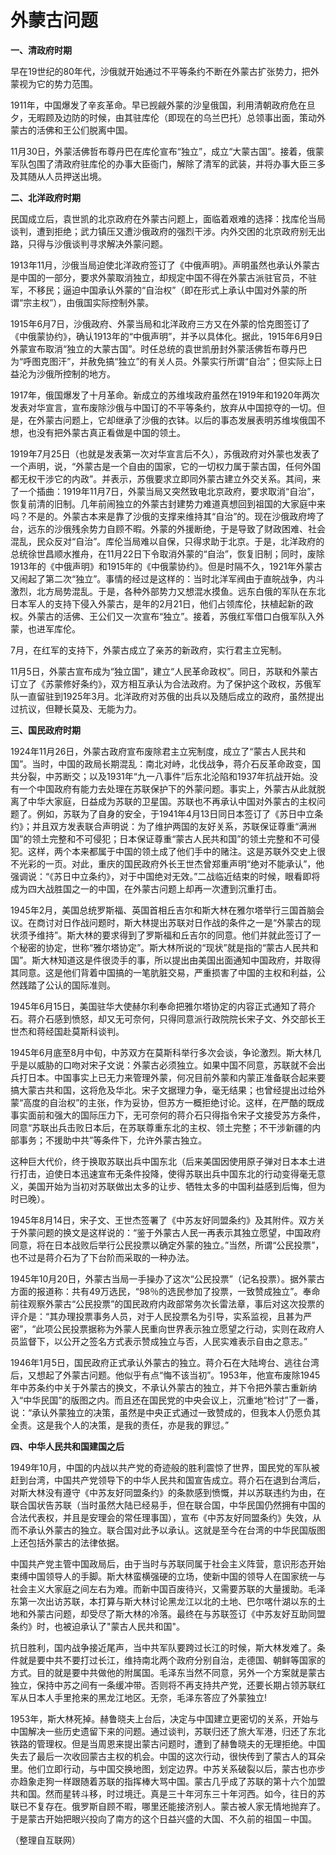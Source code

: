 # 外蒙古问题


**一、清政府时期**

早在19世纪的80年代，沙俄就开始通过不平等条约不断在外蒙古扩张势力，把外蒙视为它的势力范围。

1911年，中国爆发了辛亥革命。早已觊觎外蒙的沙皇俄国，利用清朝政府危在旦夕，无暇顾及边防的时候，由其驻库伦（即现在的乌兰巴托）总领事出面，策动外蒙古的活佛和王公们脱离中国。

11月30日，外蒙活佛哲布尊丹巴在库伦宣布“独立”，成立“大蒙古国”。接着，俄蒙军队包围了清政府驻库伦的办事大臣衙门，解除了清军的武装，并将办事大臣三多及其随从人员押送出境。

**二、北洋政府时期**

民国成立后，袁世凯的北京政府在外蒙古问题上，面临着艰难的选择：找库伦当局谈判，遭到拒绝；武力镇压又遭沙俄政府的强烈干涉。内外交困的北京政府别无出路，只得与沙俄谈判寻求解决外蒙问题。

1913年11月，沙俄当局迫使北洋政府签订了《中俄声明》。声明虽然也承认外蒙古是中国的一部分，要求外蒙取消独立，却规定中国不得在外蒙古派驻官员，不驻军，不移民；逼迫中国承认外蒙的“自治权”（即在形式上承认中国对外蒙的所谓“宗主权”），由俄国实际控制外蒙。

1915年6月7日，沙俄政府、外蒙当局和北洋政府三方又在外蒙的恰克图签订了《中俄蒙协约》，确认1913年的“中俄声明”，并予以具体化。据此，1915年6月9日外蒙宣布取消“独立的大蒙古国”。时任总统的袁世凯册封外蒙活佛哲布尊丹巴为“呼图克图汗”，并赦免搞“独立”的有关人员。外蒙实行所谓“自治”；但实际上日益沦为沙俄所控制的地方。

1917年，俄国爆发了十月革命。新成立的苏维埃政府虽然在1919年和1920年两次发表对华宣言，宣布废除沙俄与中国订的不平等条约，放弃从中国掠夺的一切。但是，在外蒙古问题上，它却继承了沙俄的衣钵。以后的事态发展表明苏维埃俄国不想，也没有把外蒙古真正看做是中国的领土。

1919年7月25日（也就是发表第一次对华宣言后不久），苏俄政府对外蒙也发表了一个声明，说，“外蒙古是一个自由的国家，它的一切权力属于蒙古国，任何外国都无权干涉它的内政”。并表示，苏俄要求立即同外蒙古建立外交关系。其间，来了一个插曲：1919年11月7日，外蒙当局又突然致电北京政府，要求取消“自治”，恢复前清的旧制。几年前闹独立的外蒙古封建势力难道真想回到祖国的大家庭中来吗？不是的。外蒙古本来是靠了沙俄的支撑来维持其“自治”的。现在沙俄政府垮了台，远东的沙俄残余势力自顾不暇。外蒙的外援断绝，于是导致了财政困难、社会混乱，民众反对“自治”。库伦当局难以自保，只得求助于北京。于是，北洋政府的总统徐世昌顺水推舟，在11月22日下令取消外蒙的“自治”，恢复旧制；同时，废除1913年的《中俄声明》和1915年的《中俄蒙协约》。但是时隔不久，1921年外蒙古又闹起了第二次“独立”。事情的经过是这样的：当时北洋军阀由于直皖战争，内斗激烈，北方局势混乱。于是，各种外部势力又想混水摸鱼。远东白俄的军队在东北日本军人的支持下侵入外蒙古，是年的2月21日，他们占领库伦，扶植起新的政权。外蒙古的活佛、王公们又一次宣布“独立”。接着，苏俄红军借口白俄军队入外蒙，也进军库伦。

7月，在红军的支持下，外蒙古成立了亲苏的新政府，实行君主立宪制。

11月5日，外蒙古宣布成为“独立国”，建立“人民革命政权”。同日，苏联和外蒙古订立了《苏蒙修好条约》，双方相互承认为合法政府。为了保护这个政权，苏俄军队一直留驻到1925年3月。北洋政府对苏俄的出兵以及随后成立的政府，虽然提出过抗议，但鞭长莫及、无能为力。

**三、国民政府时期**

1924年11月26日，外蒙古政府宣布废除君主立宪制度，成立了“蒙古人民共和国”。当时，中国的政局长期混乱：南北对峙，北伐战争，蒋介石反革命政变，国共分裂，中苏断交；以及1931年“九一八事件”后东北沦陷和1937年抗战开始。没有一个中国政府有能力去处理在苏联保护下的外蒙问题。事实上，外蒙古从此就脱离了中华大家庭，日益成为苏联的卫星国。苏联也不再承认中国对外蒙古的主权问题了。例如，苏联为了自身的安全，于1941年4月13日同日本签订了《苏日中立条约》；并且双方发表联合声明说：为了维护两国的友好关系，苏联保证尊重“满洲国”的领土完整和不可侵犯；日本保证尊重“蒙古人民共和国”的领土完整和不可侵犯。这样，两个本来都属于中国的领土成了他们手中的赌注。这是苏联外交史上很不光彩的一页。对此，重庆的国民政府外长王世杰曾郑重声明“绝对不能承认”，他强调说：“《苏日中立条约》，对于中国绝对无效。”二战临近结束的时候，眼看即将成为四大战胜国之一的中国，在外蒙古问题上却再一次遭到沉重打击。

1945年2月，美国总统罗斯福、英国首相丘吉尔和斯大林在雅尔塔举行三国首脑会议。在商讨对日作战问题时，斯大林提出苏联对日作战的条件之一是“外蒙古的现状须予维持”。斯大林的要求得到了罗斯福和丘吉尔的同意。他们并就此签订了一个秘密的协定，世称“雅尔塔协定”。斯大林所说的“现状”就是指的“蒙古人民共和国”。斯大林知道这是件很烫手的事，所以提出由美国出面通知中国政府，并取得其同意。这是他们背着中国搞的一笔肮脏交易，严重损害了中国的主权和利益，公然践踏了公认的国际准则。

1945年6月15日，美国驻华大使赫尔利奉命把雅尔塔协定的内容正式通知了蒋介石。蒋介石感到愤怒，却又无可奈何，只得同意派行政院院长宋子文、外交部长王世杰和蒋经国赴莫斯科谈判。

1945年6月底至8月中旬，中苏双方在莫斯科举行多次会谈，争论激烈。斯大林几乎是以威胁的口吻对宋子文说：外蒙古必须独立。如果中国不同意，苏联就不会出兵打日本。中国事实上已无力来管理外蒙，何况目前外蒙和内蒙正准备联合起来要搞大蒙古共和国，这将危及华北。宋子文据理力争，毫无结果；也曾经提出过给外蒙“高度的自治权”的主张，作为妥协，但苏方一概拒绝讨论。这样，在严酷的既成事实面前和强大的国际压力下，无可奈何的蒋介石只得指令宋子文接受苏方条件，同意“苏联出兵击败日本后，在苏联尊重东北的主权、领土完整；不干涉新疆的内部事务；不援助中共”等条件下，允许外蒙古独立。

这种巨大代价，终于换取苏联出兵中国东北（后来美国因使用原子弹对日本本土进行打击，迫使日本迅速宣布无条件投降，使得苏联出兵中国东北的行动变得毫无意义，美国开始为当初对苏联做出太多的让步、牺牲太多的中国利益感到后悔，但为时已晚）。

1945年8月14日，宋子文、王世杰签署了《中苏友好同盟条约》及其附件。双方关于外蒙问题的换文是这样说的：“鉴于外蒙古人民一再表示其独立愿望，中国政府同意，将在日本战败后举行公民投票以确定外蒙的独立。”当然，所谓“公民投票”，也不过是蒋介石为了下台阶而采取的一种办法。

1945年10月20日，外蒙古当局一手操办了这次“公民投票”（记名投票）。据外蒙古方面的报道称：共有49万选民，“98％的选民参加了投票，一致赞成独立”。奉命前往观察外蒙古“公民投票”的国民政府内政部常务次长雷法章，事后对这次投票的评介是：“其办理投票事务人员，对于人民投票名为引导，实系监视，且甚为严密”，“此项公民投票据称为外蒙人民重向世界表示独立愿望之行动，实则在政府人员监督下，以公开之签名方式表示赞成独立与否，人民实难表示自由之意志。”

1946年1月5日，国民政府正式承认外蒙古的独立。蒋介石在大陆垮台、逃往台湾后，又想起了外蒙古问题。他似乎有点“悔不该当初”。1953年，他宣布废除1945年中苏条约中关于外蒙古的换文，不承认外蒙古的独立，并下令把外蒙古重新纳入“中华民国”的版图之内。而且还在国民党的中央会议上，沉重地“检讨”了一番，说：“承认外蒙独立的决策，虽然是中央正式通过一致赞成的，但我本人仍愿负其全责。这是我个人的决策，是我的责任，亦是我的罪愆。”

**四、中华人民共和国建国之后**

1949年10月，中国的内战以共产党的奇迹般的胜利震惊了世界，国民党的军队被赶到台湾，中国共产党领导下的中华人民共和国宣告成立。蒋介石在退到台湾后，对斯大林没有遵守《中苏友好同盟条约》的条款感到愤慨，并以苏联违约为由，在联合国状告苏联（当时虽然大陆已经易手，但在联合国，中华民国仍然拥有中国的合法代表权，并且是安理会的常任理事国），宣布《中苏友好同盟条约》失效，从而不承认外蒙古的独立。联合国对此予以承认。这就是至今在台湾的中华民国版图上还包括外蒙古的法律依据。

中国共产党主管中国政局后，由于当时与苏联同属于社会主义阵营，意识形态开始束缚中国领导人的手脚。斯大林蛮横强硬的立场，使新中国的领导人在国家统一与社会主义大家庭之间左右为难。而新中国百废待兴，又需要苏联的大量援助。毛泽东第一次出访苏联，本打算与斯大林讨论黑龙江以北的土地、巴尔喀什湖以东的土地和外蒙古问题，却受尽了斯大林的冷落。最终在与苏联签订《中苏友好互助同盟条约》时，也被迫承认了"蒙古人民共和国"。

抗日胜利，国内战争接近尾声，当中共军队要跨过长江的时候，斯大林发难了。条件就是要中共不要打过长江，维持南北两个政府分别自治，走德国、朝鲜等国家的方式。目的就是要中共做他的附属国。毛泽东当然不同意，另外一个方案就是蒙古独立，保持中苏之间有一条缓冲带。否则将不再支持共产党，还要长期占领苏联红军从日本人手里抢来的黑龙江地区。无奈，毛泽东答应了外蒙独立!

1953年，斯大林死掉。赫鲁晓夫上台后，决定与中国建立更密切的关系，开始与中国解决一些历史遗留下来的问题。通过谈判，苏联归还了旅大军港，归还了东北铁路的管理权。但是当周恩来提出蒙古问题时，遭到了赫鲁晓夫的无理拒绝。中国失去了最后一次收回蒙古主权的机会。中国的这次行动，很快传到了蒙古人的耳朵里。他们立即行动，与中国交换地图，划定边界。中苏关系破裂以后，蒙古也亦步亦趋象走狗一样跟随着苏联的指挥棒大骂中国。蒙古几乎成了苏联的第十六个加盟共和国。然而星转斗移，时过境迁。真是三十年河东三十年河西。如今，往日的苏联已不复存在。俄罗斯自顾不暇，哪里还能接济别人。蒙古被人家无情地抛弃了。于是蒙古开始把眼兴投向了南方的这个日益兴盛的大国、不久前的祖国－中国。

（整理自互联网）
